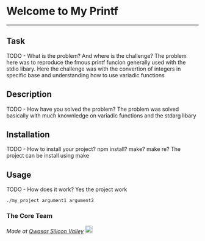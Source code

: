 # Welcome to My Printf
***

## Task
TODO - What is the problem? And where is the challenge?
    The problem here was to reproduce the fmous printf funcion generally used with the stdio libary.
    Here the challenge was with the convertion of integers in specific base and understanding how to use variadic functions


## Description
TODO - How have you solved the problem?
    The problem was solved basically with much knownledge on variadic functions and the stdarg libary


## Installation
TODO - How to install your project? npm install? make? make re?
    The project can be install using make

## Usage
TODO - How does it work?
    Yes the project work

```
./my_project argument1 argument2
```

### The Core Team


<span><i>Made at <a href='https://qwasar.io'>Qwasar Silicon Valley</a></i></span>
<span><img alt='Qwasar Silicon Valley Logo' src='https://storage.googleapis.com/qwasar-public/qwasar-logo_50x50.png' width='20px'></span>
